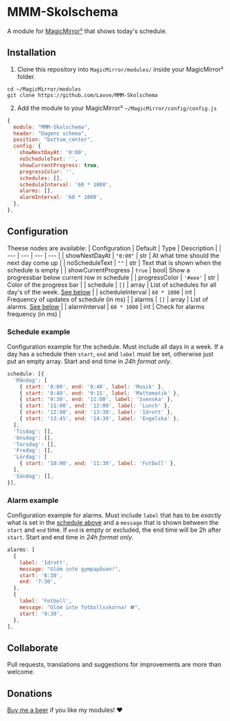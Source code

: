 # MMM-Skolschema

A module for [MagicMirror²](https://github.com/MichMich/MagicMirror) that shows today's schedule.

## Installation

1. Clone this repository into `MagicMirror/modules/` inside your MagicMirror² folder.

```
cd ~/MagicMirror/modules
git clone https://github.com/Lavve/MMM-Skolschema
```

2. Add the module to your MagicMirror² `~/MagicMirror/config/config.js`

```javascript
{
  module: "MMM-Skolschema",
  header: "Dagens schema",
  position: "bottom_center",
  config: {
    showNextDayAt: '0:00',
    noScheduleText: '',
    showCurrentProgress: true,
    progressColor: '',
    schedules: [],
    scheduleInterval: '60 * 1000',
    alarms: [],
    alarmInterval: '60 * 1000',
  },
},
```

## Configuration

Theese nodes are available:
| Configuration | Default | Type | Description |
| --- | --- | --- | --- |
| showNextDayAt | `"0:00"` | str | At what time should the next day come up |
| noScheduleText | `""` | str | Text that is shown when the schedule is empty |
| showCurrentProgress | `true` | bool| Show a progressbar below current row in schedule |
| progressColor | `'#eee'` | str | Color of the progress bar |
| schedule | `[]` | array | List of schedules for all day's of the week. [See below](#schedule-example) |
| scheduleInterval | `60 * 1000` | int | Frequency of updates of schedule (in ms) |
| alarms | `[]` | array | List of alarms. [See below](#alarm-example) |
| alarmInterval | `60 * 1000` | int | Check for alarms frequency (in ms) |

### Schedule example

Configuration example for the schedule. Must include all days in a week. If a day has a schedule then `start`, `end` and `label` must be set, otherwise just put an empty array. Start and end time in *24h format only*.

```javascript
schedule: [{
  'Måndag': [
    { start: '8:00', end: '8:40', label: 'Musik' },
    { start: '8:40', end: '9:15', label: 'Mattematik' },
    { start: '9:30', end: '11:00', label: 'Svenska' },
    { start: '11:00', end: '12:00', label: 'Lunch' },
    { start: '12:00', end: '13:30', label: 'Idrott' },
    { start: '13:45', end: '14:30', label: 'Engelska' },
  ],
  'Tisdag': [],
  'Onsdag': [],
  'Torsdag': [],
  'Fredag': [],
  'Lördag': [
    { start: '10:00', end: '11:30', label: 'Fotboll' },
  ],
  'Söndag': [],
}],
```

### Alarm example

Configuration example for alarms. Must include `label` that has to be *exactly* what is set in the [schedule above](#schedule-example) and a `message` that is shown between the `start` and `end` time. If `end` is empty or excluded, the end time will be 2h after `start`. Start and end time in *24h format only*.

```javascript
alarms: [
  {
    label: 'Idrott',
    message: "Glöm inte gympapåsen!",
    start: '6:30',
    end: '7:30',
  },
  {
    label: 'Fotboll',
    message: "Glöm inte fotbollsskorna! ⚽",
    start: '9:30',
  },
],
```

## Collaborate

Pull requests, translations and suggestions for improvements are more than welcome.

## Donations

[Buy me a beer](https://www.paypal.com/cgi-bin/webscr?cmd=_donations&business=SM9XRXUPPJM84&item_name=%40lavve+MagicMiror+Modules) if you like my modules! ❤️
